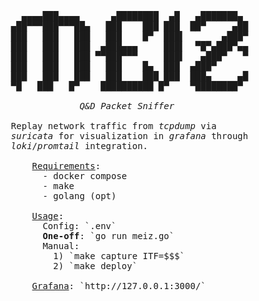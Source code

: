 <pre>
    ▄▄▄▄███▄▄▄▄      ▄████████  ▄█   ▄███████▄  
  ▄██▀▀▀███▀▀▀██▄   ███    ███ ███  ██▀     ▄██ 
  ███   ███   ███   ███    █▀  ███▌       ▄███▀ 
  ███   ███   ███  ▄███▄▄▄     ███▌  ▀█▀▄███▀▄▄ 
  ███   ███   ███ ▀▀███▀▀▀     ███▌   ▄███▀   ▀ 
  ███   ███   ███   ███    █▄  ███  ▄███▀       
  ███   ███   ███   ███    ███ ███  ███▄     ▄█ 
  ▀█   ███   █▀    ██████████ █▀    ▀████████▀ 

               <i>Q&D Packet Sniffer</i>

  Replay network traffic from <i>tcpdump</i> via 
  <i>suricata</i> for visualization in <i>grafana</i> through
  <i>loki</i>/<i>promtail</i> integration.

      <u>Requirements</u>:
        - docker compose
        - make
        - golang (opt)

      <u>Usage</u>:
        Config: `.env`
        <b>One-off</b>: `go run meiz.go`
        Manual:
          1) `make capture ITF=$$$`
          2) `make deploy`

      <u>Grafana</u>: `http://127.0.0.1:3000/`
</pre>